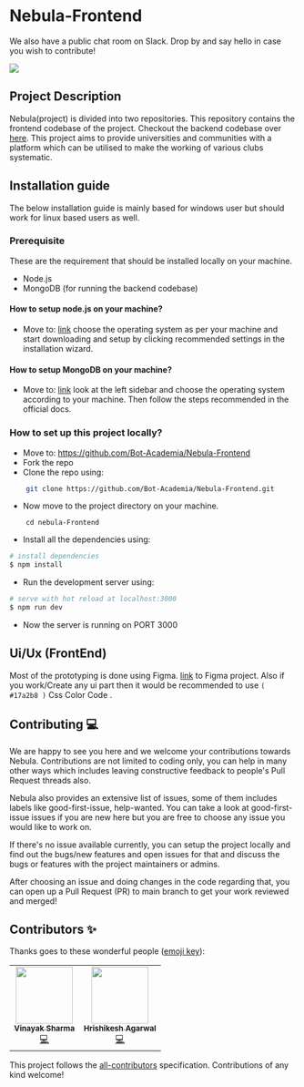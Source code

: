 # Nebula-Frontend
We also have a public chat room on Slack. Drop by and say hello in case you wish to contribute!

[![](https://img.shields.io/badge/chat-on_slack-purple.svg?style=for-the-badge&logo=slack)](https://join.slack.com/t/nebulaplatform/shared_invite/zt-jixsfnrq-SdncWSwsWKq9puEXcJgHyQ)

## Project Description
Nebula(project) is divided into two repositories. This repository contains the frontend codebase of the project. Checkout the backend codebase over [here](https://github.com/Bot-Academia/Nebula-Backend). This project aims to provide universities and communities with a platform which can be utilised to make the working of various clubs systematic. 

## Installation guide
The below installation guide is mainly based for windows user but should work for linux based users as well.

### Prerequisite
These are the requirement that should be installed locally on your machine.

- Node.js
- MongoDB (for running the backend codebase)

#### How to setup node.js on your machine?

- Move to: [link](https://nodejs.org/en/download/) choose the operating system as per your machine and start downloading and setup by clicking recommended settings in the installation wizard.

#### How to setup MongoDB on your machine?

- Move to: [link](https://docs.mongodb.com/manual/administration/install-community/) look at the left sidebar and choose the operating system according to your machine. Then follow the steps recommended in the official docs.

### How to set up this project locally?

- Move to: https://github.com/Bot-Academia/Nebula-Frontend
- Fork the repo 
- Clone the repo using: 
```sh
    git clone https://github.com/Bot-Academia/Nebula-Frontend.git
```
- Now move to the project directory on your machine.
```
    cd nebula-Frontend
```
- Install all the dependencies using:
```sh
# install dependencies
$ npm install
```
- Run the development server using:
```sh
# serve with hot reload at localhost:3000
$ npm run dev
```
- Now the server is running on PORT 3000

## Ui/Ux (FrontEnd)
Most of the prototyping is done using Figma. [link](https://www.figma.com/file/9wqVqlpdi9nx7Ef2u6Kbu5/Untitled?node-id=1%3A2) to Figma project.
Also if you work/Create any ui part then it would be recommended to use ``` ( #17a2b8 ) ``` Css Color Code .

## Contributing 💻
We are happy to see you here and we welcome your contributions towards Nebula.
Contributions are not limited to coding only, you can help in many other ways which includes leaving constructive feedback to people's Pull Request threads also.

Nebula also provides an extensive list of issues, some of them includes labels like good-first-issue, help-wanted. You can take a look at good-first-issue issues if you are new here but you are free to choose any issue you would like to work on.

If there's no issue available currently, you can setup the project locally and find out the bugs/new features and open issues for that and discuss the bugs or features with the project maintainers or admins.

After choosing an issue and doing changes in the code regarding that, you can open up a Pull Request (PR) to main branch to get your work reviewed and merged!<br />





## Contributors ✨

Thanks goes to these wonderful people ([emoji key](https://allcontributors.org/docs/en/emoji-key)):

<!-- ALL-CONTRIBUTORS-LIST:START - Do not remove or modify this section -->
<!-- prettier-ignore-start -->
<!-- markdownlint-disable -->
<table>
  <tr>
    <td align="center"><a href="https://www.linkedin.com/in/vinayak-sharma-141096193/"><img src="https://avatars0.githubusercontent.com/u/54861487?v=4" width="100px;" alt=""/><br /><sub><b>Vinayak Sharma</b></sub></a><br /><a href="https://github.com/Bot-Academia/Nebula-Frontend/commits?author=vinayaksh42" title="Code">💻</a></td>
    <td align="center"><a href="https://sourcerer.io/codetheorem"><img src="https://avatars3.githubusercontent.com/u/54779517?v=4" width="100px;" alt=""/><br /><sub><b>Hrishikesh Agarwal</b></sub></a><br /><a href="https://github.com/Bot-Academia/Nebula-Frontend/commits?author=codetheorem" title="Code">💻</a></td>
  </tr>
</table>

<!-- markdownlint-enable -->
<!-- prettier-ignore-end -->
<!-- ALL-CONTRIBUTORS-LIST:END -->

This project follows the [all-contributors](https://github.com/all-contributors/all-contributors) specification. Contributions of any kind welcome!
